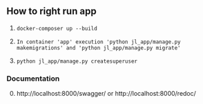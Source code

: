 ## How to right run app

1. `docker-composer up --build`

0. `In container 'app' execution 'python jl_app/manage.py makemigrations'
    and 'python jl_app/manage.py migrate'`

0. `python jl_app/manage.py createsuperuser`

### Documentation
0. http://localhost:8000/swagger/ or http://localhost:8000/redoc/
